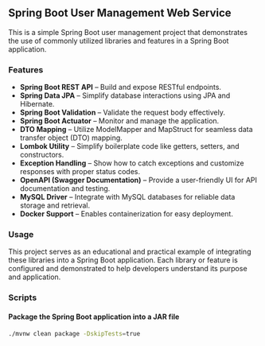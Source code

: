 ## Spring Boot User Management Web Service

This is a simple Spring Boot user management project that demonstrates the use of commonly utilized libraries and features in a Spring Boot application.

### Features

- **Spring Boot REST API** – Build and expose RESTful endpoints.
- **Spring Data JPA** – Simplify database interactions using JPA and Hibernate.
- **Spring Boot Validation** – Validate the request body effectively.
- **Spring Boot Actuator** – Monitor and manage the application.
- **DTO Mapping** – Utilize ModelMapper and MapStruct for seamless data transfer object (DTO) mapping.
- **Lombok Utility** – Simplify boilerplate code like getters, setters, and constructors.
- **Exception Handling** – Show how to catch exceptions and customize responses with proper status codes.
- **OpenAPI (Swagger Documentation)** – Provide a user-friendly UI for API documentation and testing.
- **MySQL Driver** – Integrate with MySQL databases for reliable data storage and retrieval.
- **Docker Support** – Enables containerization for easy deployment.

### Usage

This project serves as an educational and practical example of integrating these libraries into a Spring Boot application. Each library or feature is configured and demonstrated to help developers understand its purpose and application.

### Scripts

#### Package the Spring Boot application into a JAR file

```sh
./mvnw clean package -DskipTests=true
```
